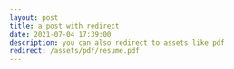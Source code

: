 ```yaml
---
layout: post
title: a post with redirect
date: 2021-07-04 17:39:00
description: you can also redirect to assets like pdf
redirect: /assets/pdf/resume.pdf
---
```

